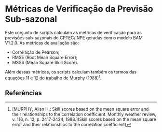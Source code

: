 # Métricas de Verificação da Previsão Sub-sazonal

Este conjunto de scripts calculam as métricas de verificação para as previsões sub-sazonais do CPTEC/INPE geradas com o modelo BAM V1.2.0. As métricas de avaliação são:

* Correlação de Pearson;
* RMSE (Root Mean Square Error);
* MSSS (Mean Square Skill Score).

Além dessas métricas, os scripts calculam também os termos das equações 11 e 12 do trabalho de Murphy (1988)[^1].

## Referências 

[^1]: [MURPHY, Allan H.: Skill scores based on the mean square error and their relationships to the correlation coefficient. Monthly weather review, v. 116, n. 12, p. 2417-2424, 1988.](Skill scores based on the mean square error and their relationships to the correlation coefficient)
